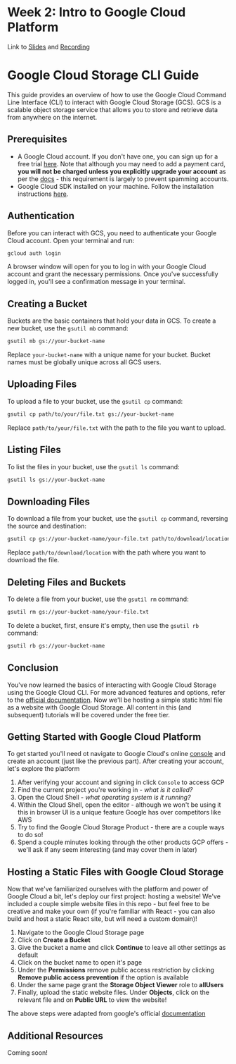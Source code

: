 
# Week 2: Intro to Google Cloud Platform

Link to [Slides](https://docs.google.com/presentation/d/1QE4Qz-GP_z6Mt59CEw0Rc1X3a-47V5DloO1q1unIXX0/edit?usp=sharing) and [Recording](https://youtu.be/gLo8pYl_Czk)

# Google Cloud Storage CLI Guide

This guide provides an overview of how to use the Google Cloud Command Line Interface (CLI) to interact with Google Cloud Storage (GCS). GCS is a scalable object storage service that allows you to store and retrieve data from anywhere on the internet.

## Prerequisites

- A Google Cloud account. If you don't have one, you can sign up for a free trial [here](https://cloud.google.com/free). Note that although you may need to add a payment card, **you will not be charged unless you explicitly upgrade your account** as per the [docs](https://cloud.google.com/free/docs/free-cloud-features#:~:text=To%20complete%20your%20Free%20Trial,enable%20us%20to%20charge%20you.) - this requirement is largely to prevent spamming accounts.
- Google Cloud SDK installed on your machine. Follow the installation instructions [here](https://cloud.google.com/sdk/docs/install).

## Authentication

Before you can interact with GCS, you need to authenticate your Google Cloud account. Open your terminal and run:

```bash
gcloud auth login
```

A browser window will open for you to log in with your Google Cloud account and grant the necessary permissions. Once you've successfully logged in, you'll see a confirmation message in your terminal.

## Creating a Bucket

Buckets are the basic containers that hold your data in GCS. To create a new bucket, use the `gsutil mb` command:

```bash
gsutil mb gs://your-bucket-name
```


Replace `your-bucket-name` with a unique name for your bucket. Bucket names must be globally unique across all GCS users.

## Uploading Files

To upload a file to your bucket, use the `gsutil cp` command:

```bash
gsutil cp path/to/your/file.txt gs://your-bucket-name
```

Replace `path/to/your/file.txt` with the path to the file you want to upload.

## Listing Files

To list the files in your bucket, use the `gsutil ls` command:

```bash
gsutil ls gs://your-bucket-name
```

## Downloading Files

To download a file from your bucket, use the `gsutil cp` command, reversing the source and destination:

```bash
gsutil cp gs://your-bucket-name/your-file.txt path/to/download/location
```

Replace `path/to/download/location` with the path where you want to download the file.

## Deleting Files and Buckets

To delete a file from your bucket, use the `gsutil rm` command:

```bash
gsutil rm gs://your-bucket-name/your-file.txt
```

To delete a bucket, first, ensure it's empty, then use the `gsutil rb` command:

```bash
gsutil rb gs://your-bucket-name
```

## Conclusion

You've now learned the basics of interacting with Google Cloud Storage using the Google Cloud CLI. For more advanced features and options, refer to the [official documentation](https://cloud.google.com/storage/docs). Now we'll be hosting a simple static html file as a website with Google Cloud Storage. All content in this (and subsequent) tutorials will be covered under the free tier.

## Getting Started with Google Cloud Platform

To get started you'll need ot navigate to Google Cloud's online [console](https://cloud.google.com/) and create an account (just like the previous part). After creating your account, let's explore the platform

1. After verifying your account and signing in click `Console` to access GCP
2. Find the current project you're working in - *what is it called?*
3. Open the Cloud Shell - *what operating system is it running?*
4. Within the Cloud Shell, open the editor - although we won't be using it this in browser UI is a unique feature Google has over competitors like AWS
5. Try to find the Google Cloud Storage Product - there are a couple ways to do so!
6. Spend a couple minutes looking through the other products GCP offers - we'll ask if any seem interesting (and may cover them in later)

## Hosting a Static Files with Google Cloud Storage

Now that we've familiarized ourselves with the platform and power of Google Cloud a bit, let's deploy our first project: hosting a website! We've included a couple simple website files in this repo - but feel free to be creative and make your own (if you're familiar with React - you can also build and host a static React site, but will need a custom domain)! 

1. Navigate to the Google Cloud Storage page
2. Click on **Create a Bucket**
3. Give the bucket a name and click **Continue** to leave all other settings as default
4. Click on the bucket name to open it's page 
5. Under the **Permissions** remove public access restriction by clicking **Remove public access prevention** if the option is available
6. Under the same page grant the **Storage Object Viewer** role to **allUsers**
7. Finally, upload the static website files. Under **Objects**, click on the relevant file and on **Public URL** to view the website!

The above steps were adapted from google's official [documentation](https://cloud.google.com/storage/docs/hosting-static-website)

## Additional Resources
Coming soon!


